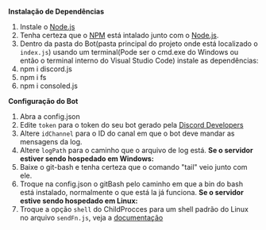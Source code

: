 **Instalação de Dependências**
1. Instale o [Node.js](https://nodejs.org)
2. Tenha certeza que o [NPM](https://docs.npmjs.com/downloading-and-installing-node-js-and-npm) está intalado junto com o [Node.js](https://nodejs.org).
3. Dentro da pasta do Bot(pasta principal do projeto onde está localizado o ``index.js``) usando um terminal(Pode ser o cmd.exe do Windows ou então o terminal interno do Visual Studio Code) instale as dependências:
4. npm i discord.js
5. npm i fs
6. npm i consoled.js

**Configuração do Bot**
1. Abra a config.json
2. Edite ``token`` para o token do seu bot gerado pela [Discord Developers](https://discord.com/developers/applications)
3. Altere ``idChannel`` para o ID do canal em que o bot deve mandar as mensagens da log.
4. Altere ``logPath`` para o caminho que o arquivo de log está.
**Se o servidor estiver sendo hospedado em Windows:**
5. Baixe o git-bash e tenha certeza que o comando "tail" veio junto com ele.
6. Troque na config.json o gitBash pelo caminho em que a bin do bash está instalado, normalmente o que está la já funciona.
**Se o servidor estive sendo hospedado em Linux:**
5. Troque a opção ``shell`` do ChildProcces para um shell padrão do Linux no arquivo ``sendFn.js``, veja a [documentação](https://nodejs.org/api/child_process.html#child_processspawncommand-args-options)
   
